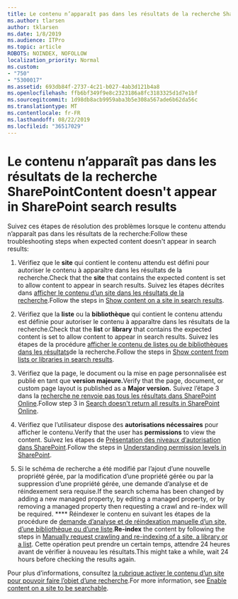 ```yaml
---
title: Le contenu n’apparaît pas dans les résultats de la recherche SharePoint
ms.author: tlarsen
author: tklarsen
ms.date: 1/8/2019
ms.audience: ITPro
ms.topic: article
ROBOTS: NOINDEX, NOFOLLOW
localization_priority: Normal
ms.custom:
- "750"
- "5300017"
ms.assetid: 693db84f-2737-4c21-b027-4ab3d121b4a8
ms.openlocfilehash: ffb6bf349f9e8c2323186a8fc3183325d1d7e1bf
ms.sourcegitcommit: 1d98db8acb9959aba3b5e308a567ade6b62da56c
ms.translationtype: MT
ms.contentlocale: fr-FR
ms.lasthandoff: 08/22/2019
ms.locfileid: "36517029"
---
```

# <a name="content-doesnt-appear-in-sharepoint-search-results"></a><span data-ttu-id="8653e-102">Le contenu n’apparaît pas dans les résultats de la recherche SharePoint</span><span class="sxs-lookup"><span data-stu-id="8653e-102">Content doesn't appear in SharePoint search results</span></span>

<span data-ttu-id="8653e-103">Suivez ces étapes de résolution des problèmes lorsque le contenu attendu n’apparaît pas dans les résultats de la recherche:</span><span class="sxs-lookup"><span data-stu-id="8653e-103">Follow these troubleshooting steps when expected content doesn't appear in search results:</span></span>
  
1. <span data-ttu-id="8653e-104">Vérifiez que le **site** qui contient le contenu attendu est défini pour autoriser le contenu à apparaître dans les résultats de la recherche.</span><span class="sxs-lookup"><span data-stu-id="8653e-104">Check that the **site** that contains the expected content is set to allow content to appear in search results.</span></span> <span data-ttu-id="8653e-105">Suivez les étapes décrites dans [afficher le contenu d’un site dans les résultats de la recherche](https://docs.microsoft.com/sharepoint/make-site-content-searchable#show-content-on-a-site-in-search-results).</span><span class="sxs-lookup"><span data-stu-id="8653e-105">Follow the steps in [Show content on a site in search results](https://docs.microsoft.com/sharepoint/make-site-content-searchable#show-content-on-a-site-in-search-results).</span></span>

2. <span data-ttu-id="8653e-106">Vérifiez que la **liste** ou la **bibliothèque** qui contient le contenu attendu est définie pour autoriser le contenu à apparaître dans les résultats de la recherche.</span><span class="sxs-lookup"><span data-stu-id="8653e-106">Check that the **list** or **library** that contains the expected content is set to allow content to appear in search results.</span></span> <span data-ttu-id="8653e-107">Suivez les étapes de la procédure [afficher le contenu de listes ou de bibliothèques dans les résultats](https://docs.microsoft.com/sharepoint/make-site-content-searchable#show-content-from-lists-or-libraries-in-search-results)de la recherche.</span><span class="sxs-lookup"><span data-stu-id="8653e-107">Follow the steps in [Show content from lists or libraries in search results](https://docs.microsoft.com/sharepoint/make-site-content-searchable#show-content-from-lists-or-libraries-in-search-results).</span></span>

3. <span data-ttu-id="8653e-108">Vérifiez que la page, le document ou la mise en page personnalisée est publié en tant que **version majeure.**</span><span class="sxs-lookup"><span data-stu-id="8653e-108">Verify that the page, document, or custom page layout is published as a **Major version.**</span></span> <span data-ttu-id="8653e-109">Suivez l’étape 3 dans la [recherche ne renvoie pas tous les résultats dans SharePoint Online](https://go.microsoft.com/fwlink/?linkid=874525).</span><span class="sxs-lookup"><span data-stu-id="8653e-109">Follow step 3 in [Search doesn't return all results in SharePoint Online](https://go.microsoft.com/fwlink/?linkid=874525).</span></span>

4. <span data-ttu-id="8653e-110">Vérifiez que l’utilisateur dispose des **autorisations nécessaires** pour afficher le contenu.</span><span class="sxs-lookup"><span data-stu-id="8653e-110">Verify that the user has **permissions** to view the content.</span></span> <span data-ttu-id="8653e-111">Suivez les étapes de [Présentation des niveaux d’autorisation dans SharePoint](https://docs.microsoft.com/sharepoint/understanding-permission-levels).</span><span class="sxs-lookup"><span data-stu-id="8653e-111">Follow the steps in [Understanding permission levels in SharePoint](https://docs.microsoft.com/sharepoint/understanding-permission-levels).</span></span>
    
5. <span data-ttu-id="8653e-112">Si le schéma de recherche a été modifié par l’ajout d’une nouvelle propriété gérée, par la modification d’une propriété gérée ou par la suppression d’une propriété gérée, une demande d’analyse et de réindexement sera requise.</span><span class="sxs-lookup"><span data-stu-id="8653e-112">If the search schema has been changed by adding a new managed property, by editing a managed property, or by removing a managed property then requesting a crawl and re-index will be required.</span></span> <span data-ttu-id="8653e-113">\*\*\*\* Réindexer le contenu en suivant les étapes de la procédure de [demande d’analyse et de réindexation manuelle d’un site, d’une bibliothèque ou d’une liste](https://docs.microsoft.com/sharepoint/crawl-site-content).</span><span class="sxs-lookup"><span data-stu-id="8653e-113">**Re-index** the content by following the steps in [Manually request crawling and re-indexing of a site, a library or a list](https://docs.microsoft.com/sharepoint/crawl-site-content).</span></span> <span data-ttu-id="8653e-114">Cette opération peut prendre un certain temps, attendre 24 heures avant de vérifier à nouveau les résultats.</span><span class="sxs-lookup"><span data-stu-id="8653e-114">This might take a while, wait 24 hours before checking the results again.</span></span>

<span data-ttu-id="8653e-115">Pour plus d’informations, consultez [la rubrique activer le contenu d’un site pour pouvoir faire l’objet d’une recherche](https://docs.microsoft.com/sharepoint/make-site-content-searchable).</span><span class="sxs-lookup"><span data-stu-id="8653e-115">For more information, see [Enable content on a site to be searchable](https://docs.microsoft.com/sharepoint/make-site-content-searchable).</span></span> 
  
